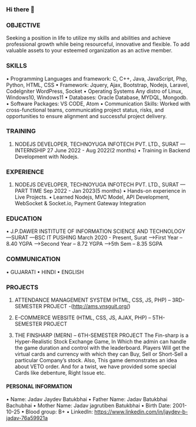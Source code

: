### Hi there 👋

### OBJECTIVE	
Seeking a position in life to utilize my skills and abilities and achieve professional growth while being resourceful, innovative and flexible. To add valuable assets to your esteemed organization as an active member.

### SKILLS	
•	Programming Languages and framework: C, C++, Java, JavaScript, Php, Python, HTML, CSS
•	Framework: Jquery, Ajax, Bootstrap, Nodejs, Laravel, CodeIgniter WordPress, Socket
•	Operating Systems Any distro of Linux, Windows10, Windows11
•	Databases: Oracle Database, MYDQL, Mongodb.
•	Software Packages: VS CODE, Atom 
•	Communication Skills: Worked with cross-functional teams, communicating project status, risks, and opportunities to ensure alignment and successful project delivery.

### TRAINING	
1) NODEJS DEVELOPER, TECHNOYUGA INFOTECH PVT. LTD., SURAT — INTERNSHIP
   27 June 2022 - Aug 2022(2 months)
   •	Training in Backend Development with Nodejs.
   
### EXPERIENCE
1) NODEJS DEVELOPER, TECHNOYUGA INFOTECH PVT. LTD., SURAT — PART TIME
   Sep 2022 - Jan 2023(5 months)
   •	Hands-on experience in Live Projects.
   •	Learned Nodejs, MVC Model, API Development, WebSocket & Socket.io, Payment Gateway Integration
   
### EDUCATION

• J.P.DAWER INSTITUTE OF INFORMATION SCIENCE AND TECHNOLOGY —SURAT —BSC IT PUSHING
  March 2020 - Present, Surat
   -->First Year – 8.40 YGPA
   -->Second Year – 8.72 YGPA 
   -->5th  Sem – 8.35 SGPA

### COMMUNICATION	
•	GUJARATI
•	HINDI
•	ENGLISH

### PROJECTS
1) ATTENDANCE MANAGEMENT SYSTEM (HTML, CSS, JS, PHP) – 3RD-SEMESTER PROJECT -(http://ams.vnsguit.org/)

2) E-COMMERCE WEBSITE (HTML, CSS, JS, AJAX, PHP) – 5TH-SEMESTER PROJECT

3) THE FINSHARP (MERN) – 6TH-SEMESTER PROJECT
The Fin-sharp is a Hyper-Realistic Stock Exchange Game, In Which the admin can handle the game duration and control with the leaderboard. Players Will get the virtual cards and currency with which they can Buy, Sell or Short-Sell a particular Company’s stock. Also, This game demonstrates an idea about VETO order. And for a twist, we have provided some special Cards like debenture, Right Issue etc.
	
#### PERSONAL INFORMATION	
  •	Name: Jadav Jaydev Batukbhai
  •	Father Name: Jadav Batukbhai Bachubhai
  •	Mother Name: Jadav jagrutiben Batukbhai
  •	Birth Date: 2001-10-25
  •	Blood group: B+
  •	LinkedIn: https://www.linkedin.com/in/jaydev-b-jadav-76a59921a


